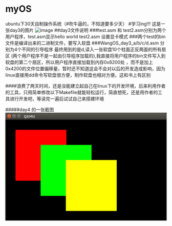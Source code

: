 # myOS
ubuntu下30天自制操作系统（#吹牛逼的，不知道要多少天）
#学习ing!!!
这是一张day3的图片
![image](https://github.com/siwifttiger/myOS/image/day3.png)
##day3文件说明
###test.asm 和 test2.asm分别为两个用户程序，test.asm显示hello world test2.asm 设置显卡模式
###两个test的bin文件是编译出来的二进制文件，要写入软盘
###WangOS_day3_a/b/c/d.asm 分别为4个不同的引导程序   最终用到的是d,读入一张软盘10个柱面正反两面的所有扇区
(两个用户程序不是一起由引导程序加载的),我直接将用户程序的bin文件写入到软盘的第二个扇区，所以用户程序直接加载到内存0x8200处 ，而不是加上0x4200的文件位置偏移量，暂时还不知道这会不会对以后的开发造成影响，因为linux直接用dd命令写软盘很方便，制作软盘也相对方便。这和书上有区别

####浪费了两天时间，还是没能建立起自己在linux下的开发环境，后来利用作者的工具，只用简单修改以下Makefile就能轻松运行，简直想死，还是用作者的工具进行开发吧，等读完一遍后试试自己来搭建环境

#####day4 的一张截图
![day4](https://github.com/siwifttiger/myOS/blob/master/image/day4.5.png)
